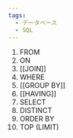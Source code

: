 ```yaml
---
tags:
  - データベース
  - SQL
---
```

1. FROM
2. ON
3. [[JOIN]]
4. WHERE
5. [[GROUP BY]]
6. [[HAVING]]
7. SELECT
8. DISTINCT
9. ORDER BY
10. TOP (LIMIT)

